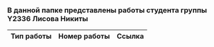 ### В данной папке представлены работы студента группы Y2336 Лисова Никиты
|Тип работы|Номер работы|Ссылка
|-----|------|-------|
